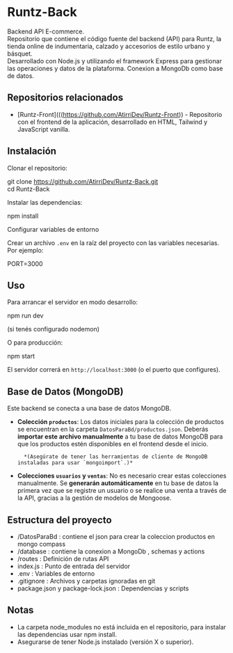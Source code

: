 # Runtz-Back

Backend API E-commerce.  
Repositorio que contiene el código fuente del backend (API) para Runtz, la tienda online de indumentaria, calzado y accesorios de estilo urbano y básquet.  
Desarrollado con Node.js y utilizando el framework Express para gestionar las operaciones y datos de la plataforma. Conexion a MongoDb como base de datos.

## Repositorios relacionados

- [Runtz-Front](((https://github.com/AtirriDev/Runtz-Front)) - Repositorio con el frontend de la aplicación, desarrollado en HTML, Tailwind y JavaScript vanilla.

## Instalación

Clonar el repositorio:

git clone https://github.com/AtirriDev/Runtz-Back.git  
cd Runtz-Back

Instalar las dependencias:

npm install

Configurar variables de entorno

Crear un archivo `.env` en la raíz del proyecto con las variables necesarias. Por ejemplo:

PORT=3000

## Uso

Para arrancar el servidor en modo desarrollo:

npm run dev

(si tenés configurado nodemon)

O para producción:

npm start

El servidor correrá en `http://localhost:3000` (o el puerto que configures).
## Base de Datos (MongoDB)

Este backend se conecta a una base de datos MongoDB.

* **Colección `productos`**: Los datos iniciales para la colección de productos se encuentran en la carpeta `DatosParaBd/productos.json`. Deberás **importar este archivo manualmente** a tu base de datos MongoDB para que los productos estén disponibles en el frontend desde el inicio.
   
        *(Asegúrate de tener las herramientas de cliente de MongoDB instaladas para usar `mongoimport`.)*

* **Colecciones `usuarios` y `ventas`**: No es necesario crear estas colecciones manualmente. Se **generarán automáticamente** en tu base de datos la primera vez que se registre un usuario o se realice una venta a través de la API, gracias a la gestión de modelos de Mongoose.

  
## Estructura del proyecto
- /DatosParaBd : contiene el json para crear la coleccion productos en mongo compass
- /database : contiene la conexion a MongoDb , schemas y actions 
- /routes : Definición de rutas API  
- index.js : Punto de entrada del servidor  
- .env : Variables de entorno  
- .gitignore : Archivos y carpetas ignoradas en git  
- package.json y package-lock.json : Dependencias y scripts  

## Notas

- La carpeta node_modules no está incluida en el repositorio, para instalar las dependencias usar npm install.  
- Asegurarse de tener Node.js instalado (versión X o superior).




